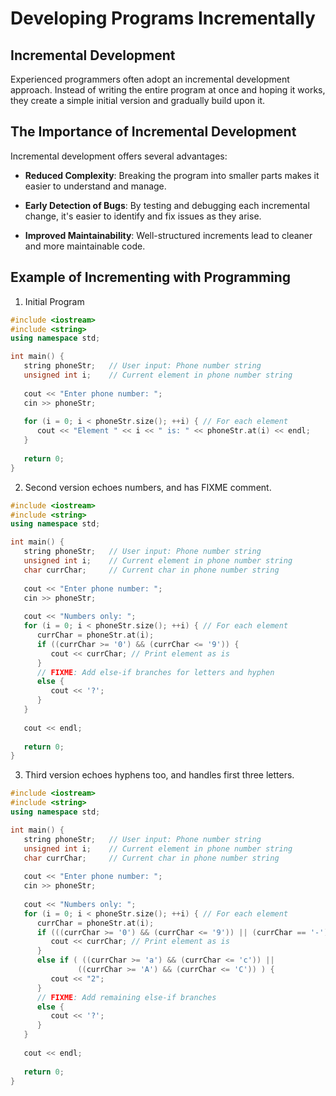 # Developing Programs Incrementally

## Incremental Development

Experienced programmers often adopt an incremental development approach. Instead of writing the entire program at once and hoping it works, they create a simple initial version and gradually build upon it.

## The Importance of Incremental Development

Incremental development offers several advantages:

- **Reduced Complexity**: Breaking the program into smaller parts makes it easier to understand and manage.

- **Early Detection of Bugs**: By testing and debugging each incremental change, it's easier to identify and fix issues as they arise.

- **Improved Maintainability**: Well-structured increments lead to cleaner and more maintainable code.

## Example of Incrementing with Programming

1. Initial Program

```c++
#include <iostream>
#include <string>
using namespace std;

int main() {
   string phoneStr;   // User input: Phone number string
   unsigned int i;    // Current element in phone number string
   
   cout << "Enter phone number: ";
   cin >> phoneStr;
   
   for (i = 0; i < phoneStr.size(); ++i) { // For each element
      cout << "Element " << i << " is: " << phoneStr.at(i) << endl;
   }
   
   return 0;
}
```

2. Second version echoes numbers, and has FIXME comment.

```c++
#include <iostream>
#include <string>
using namespace std;

int main() {
   string phoneStr;   // User input: Phone number string
   unsigned int i;    // Current element in phone number string
   char currChar;     // Current char in phone number string
   
   cout << "Enter phone number: ";
   cin >> phoneStr;
   
   cout << "Numbers only: ";
   for (i = 0; i < phoneStr.size(); ++i) { // For each element
      currChar = phoneStr.at(i);
      if ((currChar >= '0') && (currChar <= '9')) {
         cout << currChar; // Print element as is
      }
      // FIXME: Add else-if branches for letters and hyphen
      else {
         cout << '?';
      }
   }
   
   cout << endl;
   
   return 0;
}
```

3. Third version echoes hyphens too, and handles first three letters.

```c++
#include <iostream>
#include <string>
using namespace std;

int main() {
   string phoneStr;   // User input: Phone number string
   unsigned int i;    // Current element in phone number string
   char currChar;     // Current char in phone number string
   
   cout << "Enter phone number: ";
   cin >> phoneStr;
   
   cout << "Numbers only: ";
   for (i = 0; i < phoneStr.size(); ++i) { // For each element
      currChar = phoneStr.at(i);
      if (((currChar >= '0') && (currChar <= '9')) || (currChar == '-')) {
         cout << currChar; // Print element as is
      }
      else if ( ((currChar >= 'a') && (currChar <= 'c')) ||
               ((currChar >= 'A') && (currChar <= 'C')) ) {
         cout << "2";
      }
      // FIXME: Add remaining else-if branches
      else {
         cout << '?';
      }
   }
   
   cout << endl;
   
   return 0;
}
```
